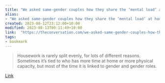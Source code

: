 ```yaml
---
title: "We asked same-gender couples how they share the ‘mental load’ at home. The results might surprise you"
alias:
- "We asked same-gender couples how they share the ‘mental load’ at home. The results might surprise you"
created: 2023-08-12T23:12:00+10:00
modified: 2023-08-13T00:11:49+10:00
link:  "https://theconversation.com/we-asked-same-gender-couples-how-they-share-the-mental-load-at-home-the-results-might-surprise-you-208667"
tags:
- bookmark
---
```


> Housework is rarely split evenly, for lots of different reasons. Sometimes it’s tied to who has more time at home or more physical capacity, but most of the time it is linked to gender and gender roles.

[Link](https://theconversation.com/we-asked-same-gender-couples-how-they-share-the-mental-load-at-home-the-results-might-surprise-you-208667)

